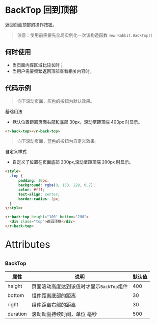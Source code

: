 # BackTop 回到顶部

返回页面顶部的操作按钮。

> 注意：使用前需要先全局实例化一次该构造函数  `new Rabbit.BackTop()`

## 何时使用

- 当页面内容区域比较长时；
- 当用户需要频繁返回顶部查看相关内容时。

## 代码示例

> 向下滚动页面，灰色的按钮为默认效果。

基础用法

- 默认位置距离页面右部和底部 30px，滚动至距顶端 400px 时显示。

```html
<r-back-top></r-back-top>
```

> 向下滚动页面，蓝色的按钮为自定义效果。

自定义样式

- 自定义了位置在页面底部 200px,滚动至距顶端 200px 时显示。

```html
<style>
  .top {
      padding: 10px;
      background: rgba(0, 153, 229, 0.7);
      color: #fff;
      text-align: center;
      border-radius: 2px;
  }
</style>

<r-back-top height="100" bottom="200">
  <div class="top">返回顶端</div>
</r-back-top>
```

<p style="font-size: 32px">Attributes</p>

### BackTop

| 属性     | 说明                                      | 默认值 |
| -------- | ----------------------------------------- | ------ |
| height   | 页面滚动高度达到该值时才显示`BackTop`组件 | 400    |
| bottom   | 组件距离底部的距离                        | 30     |
| right    | 组件距离右部的距离                        | 30     |
| duration | 滚动动画持续时间，单位 毫秒               | 500    |